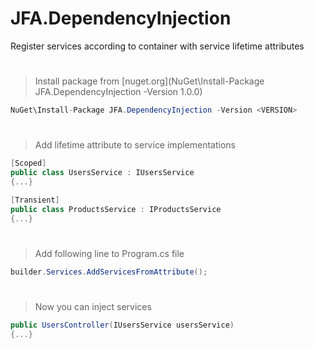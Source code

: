 # JFA.DependencyInjection
Register services according to container with service lifetime attributes
#
>Install package from [nuget.org](NuGet\Install-Package JFA.DependencyInjection -Version 1.0.0)
```C#
NuGet\Install-Package JFA.DependencyInjection -Version <VERSION>
```
#
>Add lifetime attribute to service implementations
```C#
[Scoped]
public class UsersService : IUsersService
{...}

[Transient]
public class ProductsService : IProductsService
{...}
```
#
>Add following line to Program.cs file
```C#
builder.Services.AddServicesFromAttribute();
```
#
>Now you can inject services
```C#
public UsersController(IUsersService usersService)
{...}
```
